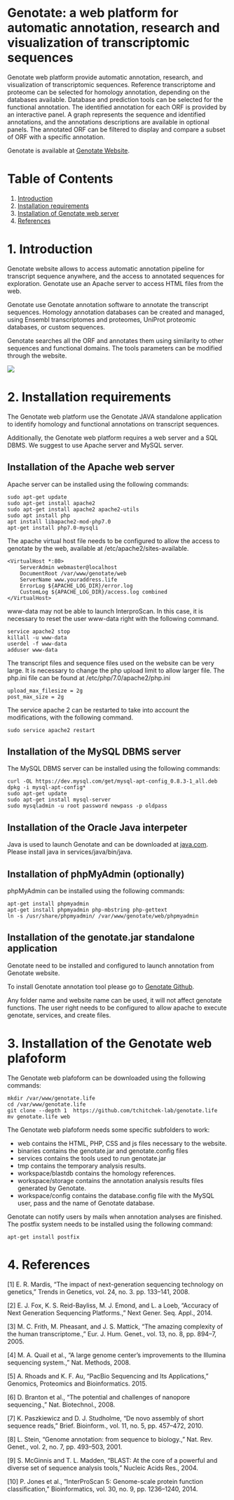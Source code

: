 ﻿# Genotate: a web platform for automatic annotation, research and visualization of transcriptomic sequences

Genotate web platform provide automatic annotation, research, and visualization of transcriptomic sequences.
Reference transcriptome and proteome can be selected for homology annotation, depending on the databases available.
Database and prediction tools can be selected for the functional annotation.
The identified annotation for each ORF is provided by an interactive panel.
A graph represents the sequence and identified annotations, and the annotations descriptions are available in optional panels.
The annotated ORF can be filtered to display and compare a subset of ORF with a specific annotation.

Genotate is available at [Genotate Website](http://www.genotate.life).


# Table of Contents

1. [Introduction](#Introduction)
2. [Installation requirements](#Requirement)
3. [Installation of Genotate web server](#Installation)
4. [References](#references)

# <a name="Introduction"/> 1. Introduction

Genotate website allows to access automatic annotation pipeline for transcript sequence anywhere, and the access to annotated sequences for exploration.
Genotate use an Apache server to access HTML files from the web.

Genotate use Genotate annotation software to annotate the transcript sequences.
Homology annotation databases can be created and managed, using Ensembl transcriptomes and proteomes, UniProt proteomic databases, or custom sequences.

Genotate searches all the ORF and annotates them using similarity to other sequences and functional domains.
The tools parameters can be modified through the website.

<img src="img/workflow.png"/>

# <a name="Overview"/> 2. Installation requirements

The Genotate web platform use the Genotate JAVA standalone application to identify homology and functional annotations on transcript sequences.

Additionally, the Genotate web platform requires a web server and a SQL DBMS. We suggest to use Apache server and MySQL server.

## Installation of the Apache web server

Apache server can be installed using the following commands:
```
sudo apt-get update
sudo apt-get install apache2
sudo apt-get install apache2 apache2-utils
sudo apt install php
apt install libapache2-mod-php7.0
apt-get install php7.0-mysqli
```

The apache virtual host file needs to be configured to allow the access to genotate by the web, available at /etc/apache2/sites-available.
```
<VirtualHost *:80>
    ServerAdmin webmaster@localhost
    DocumentRoot /var/www/genotate/web
    ServerName www.youraddress.life
    ErrorLog ${APACHE_LOG_DIR}/error.log
    CustomLog ${APACHE_LOG_DIR}/access.log combined
</VirtualHost>
```

www-data may not be able to launch InterproScan.
In this case, it is necessary to reset the user www-data right with the following command.
```
service apache2 stop
killall -u www-data
userdel -f www-data
adduser www-data
```

The transcript files and sequence files used on the website can be very large. It is necessary to change the php upload limit to allow larger file. The php.ini file can be found at /etc/php/7.0/apache2/php.ini
```
upload_max_filesize = 2g
post_max_size = 2g
```

The service apache 2 can be restarted to take into account the modifications, with the following command.
```
sudo service apache2 restart
```

## Installation of the MySQL DBMS server

The MySQL DBMS server can be installed using the following commands:
```
curl -OL https://dev.mysql.com/get/mysql-apt-config_0.8.3-1_all.deb
dpkg -i mysql-apt-config*
sudo apt-get update
sudo apt-get install mysql-server
sudo mysqladmin -u root password newpass -p oldpass
```

## Installation of the Oracle Java interpeter

Java is used to launch Genotate and can be downloaded at [java.com](https://www.java.com/fr/download/linux_manual.jsp).
Please install java in services/java/bin/java.

## Installation of phpMyAdmin (optionally)

phpMyAdmin can be installed using the following commands:
```
apt-get install phpmyadmin
apt-get install phpmyadmin php-mbstring php-gettext
ln -s /usr/share/phpmyadmin/ /var/www/genotate/web/phpmyadmin
```

## Installation of the genotate.jar standalone application

Genotate need to be installed and configured to launch annotation from Genotate website.

To install Genotate annotation tool please go to [Genotate Github](https://github.com/tchitchek-lab/genotate).

Any folder name and website name can be used, it will not affect genotate functions.
The user right needs to be configured to allow apache to execute genotate, services, and create files.


# <a name="Installation"/> 3. Installation of the Genotate web plafoform 

The Genotate web plafoform can be downloaded using the following commands:
```
mkdir /var/www/genotate.life
cd /var/www/genotate.life
git clone --depth 1  https://github.com/tchitchek-lab/genotate.life
mv genotate.life web
```

The Genotate web plafoform needs some specific subfolders to work:
 * web contains the HTML, PHP, CSS and js files necessary to the website.
 * binaries contains the genotate.jar and genotate.config files
 * services contains the tools used to run genotate.jar
 * tmp contains the temporary analysis results.
 * workspace/blastdb contains the homology references.
 * workspace/storage contains the annotation analysis results files generated by Genotate.
 * workspace/config contains the database.config file with the MySQL user, pass and the name of Genotate database.

Genotate can notify users by mails when annotation analyses are finished. The postfix  system needs to be installed using the following command:
```
apt-get install postfix
```

# <a name="References"/> 4. References

[1] E. R. Mardis, “The impact of next-generation sequencing technology on genetics,” Trends in Genetics, vol. 24, no. 3. pp. 133–141, 2008.

[2] E. J. Fox, K. S. Reid-Bayliss, M. J. Emond, and L. a Loeb, “Accuracy of Next Generation Sequencing Platforms.,” Next Gener. Seq. Appl., 2014.

[3] M. C. Frith, M. Pheasant, and J. S. Mattick, “The amazing complexity of the human transcriptome.,” Eur. J. Hum. Genet., vol. 13, no. 8, pp. 894–7, 2005.

[4] M. A. Quail et al., “A large genome center’s improvements to the Illumina sequencing system.,” Nat. Methods, 2008.

[5] A. Rhoads and K. F. Au, “PacBio Sequencing and Its Applications,” Genomics, Proteomics and Bioinformatics. 2015.

[6] D. Branton et al., “The potential and challenges of nanopore sequencing.,” Nat. Biotechnol., 2008.

[7] K. Paszkiewicz and D. J. Studholme, “De novo assembly of short sequence reads,” Brief. Bioinform., vol. 11, no. 5, pp. 457–472, 2010.

[8] L. Stein, “Genome annotation: from sequence to biology.,” Nat. Rev. Genet., vol. 2, no. 7, pp. 493–503, 2001.

[9] S. McGinnis and T. L. Madden, “BLAST: At the core of a powerful and diverse set of sequence analysis tools,” Nucleic Acids Res., 2004.

[10] P. Jones et al., “InterProScan 5: Genome-scale protein function classification,” Bioinformatics, vol. 30, no. 9, pp. 1236–1240, 2014.